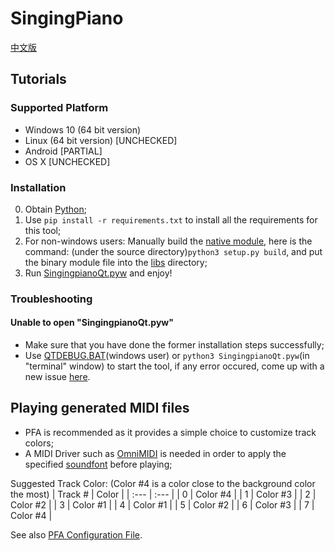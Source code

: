 # SingingPiano
[中文版](docs/README-zh_CN.md)
## Tutorials

### Supported Platform
* Windows 10 (64 bit version) 
* Linux (64 bit version) [UNCHECKED]
* Android [PARTIAL]
* OS X [UNCHECKED]

### Installation
0. Obtain [Python](https://python.org);
0. Use <code>pip install -r requirements.txt</code> to install all the requirements for this tool;
0. For non-windows users: Manually build the [native module](libs/mydft), here is the command: (under the source directory)<code>python3 setup.py build</code>, and put the binary module file into the [libs](libs) directory;
0. Run [SingingpianoQt.pyw](SingingpianoQt.pyw) and enjoy!

### Troubleshooting
#### Unable to open "SingingpianoQt.pyw"
* Make sure that you have done the former installation steps successfully;
* Use [QTDEBUG.BAT](QTDEBUG.BAT)(windows user) or <code>python3 SingingpianoQt.pyw</code>(in "terminal" window) to start the tool, if any error occured, come up with a new issue [here](https://github.com/wave2midi/SingingPiano/issues/new).

## Playing generated MIDI files 
* PFA is recommended as it provides a simple choice to customize track colors;
* A MIDI Driver such as [OmniMIDI](https://github.com/KeppySoftware/OmniMIDI) is needed in order to apply the specified [soundfont](/utils/Sine_MNJS_N1_50ms.sf2) before playing;

Suggested Track Color:
(Color #4 is a color close to the background color the most)
| Track # | Color |
| :--- | :--- |
| 0    | Color #4    |
| 1    | Color #3    |
| 2    | Color #2    |
| 3    | Color #1    |
| 4    | Color #1    |
| 5    | Color #2    |
| 6    | Color #3    |
| 7    | Color #4    |

See also [PFA Configuration File](/utils/Config.xml).
